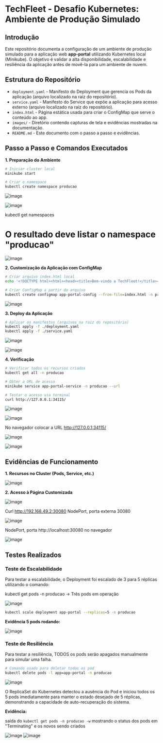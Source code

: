 # TechFleet - Desafio Kubernetes: Ambiente de Produção Simulado

## Introdução

Este repositório documenta a configuração de um ambiente de produção simulado para a aplicação web **app-portal** utilizando Kubernetes local (Minikube). O objetivo é validar a alta disponibilidade, escalabilidade e resiliência da aplicação antes de movê-la para um ambiente de nuvem.

## Estrutura do Repositório

-   `deployment.yaml` - Manifesto do Deployment que gerencia os Pods da aplicação (arquivo localizado na raiz do repositório).
-   `service.yaml` - Manifesto do Service que expõe a aplicação para acesso externo (arquivo localizado na raiz do repositório).
-   `index.html` - Página estática usada para criar o ConfigMap que serve o conteúdo ao app.
-   `images/` - Diretório contendo capturas de tela e evidências mostradas na documentação.
-   `README.md` - Este documento com o passo a passo e evidências.


## Passo a Passo e Comandos Executados

**1. Preparação do Ambiente**

```bash
# Iniciar cluster local
minikube start

# Criar o namespace
kubectl create namespace producao
```
![image](/images/01-k8s.png)

![image](/images/02-k8s.png)

kubectl get namespaces
# O resultado deve listar o namespace "producao"

![image](/images/03-k8s.png)

**2. Customização da Aplicação com ConfigMap**

```bash
# Criar arquivo index.html local
echo '<!DOCTYPE html><html><head><title>Bem-vindo a TechFleet!</title></head><body><h1>App-Portal da TechFleet rodando em Kubernetes!</h1><p>Este ambiente de producao simulado foi configurado com sucesso.</p></body></html>' > index.html

# Criar ConfigMap a partir do arquivo
kubectl create configmap app-portal-config --from-file=index.html -n producao
```

![image](/images/04-k8s.png)

**3. Deploy da Aplicação**

```bash
# Aplicar os manifestos (arquivos na raiz do repositório)
kubectl apply -f ./deployment.yaml
kubectl apply -f ./service.yaml
```

![image](/images/05-k8s.png)

![image](/images/06-k8s.png)


**4. Verificação**

```bash
# Verificar todos os recursos criados
kubectl get all -n producao

# Obter a URL de acesso
minikube service app-portal-service -n producao --url

# Testar o acesso via terminal
curl http://127.0.0.1:34115/
```
![image](/images/07-k8s.png)

![image](/images/08-k8s.png)

No navegador colocar a URL http://127.0.0.1:34115/

![image](/images/09-k8s.png)

![image](/images/10-k8s.png)


## Evidências de Funcionamento

**1. Recursos no Cluster (Pods, Service, etc.)**

![image](/images/07-k8s.png)

**2. Acesso à Página Customizada**

![image](/images/11-k8s.png)

Curl http://192.168.49.2:30080 NodePort, porta externa 30080

![image](/images/12-k8s.png)

NodePort, porta http://localhost:30080 no navegador

![image](/images/24-k8s.png)

## Testes Realizados

### Teste de Escalabilidade

Para testar a escalabilidade, o Deployment foi escalado de 3 para 5 réplicas utilizando o comando:

kubectl get pods -n producao -> Três pods em operação

![image](/images/21-k8s.png)

```bash
kubectl scale deployment app-portal --replicas=5 -n producao
```
**Evidência 5 pods rodando:**

![image](/images/22-k8s.png)


### Teste de Resiliência

Para testar a resiliência, TODOS os pods serão apagados manualmente para simular uma falha.

```bash
# Comando usado para deletar todos os pod
kubectl delete pods -l app=app-portal -n producao
```
![image](/images/25-k8s.png)


O ReplicaSet do Kubernetes detectou a ausência do Pod e iniciou todos os 5 pods imediatamente para manter o estado desejado de 5 réplicas, demonstrando a capacidade de auto-recuperação do sistema.

**Evidência:**

saída do `kubectl get pods -n producao -w` mostrando o status dos pods em "Terminating" e os novos sendo criados

![image](/images/26-k8s.png)
![image](/images/27-k8s.png)
